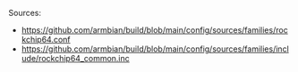 Sources:
- https://github.com/armbian/build/blob/main/config/sources/families/rockchip64.conf
- https://github.com/armbian/build/blob/main/config/sources/families/include/rockchip64_common.inc
